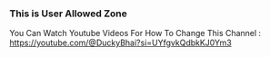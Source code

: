 ### This is User Allowed Zone

You Can Watch Youtube Videos For How To Change This 
Channel : https://youtube.com/@DuckyBhai?si=UYfgvkQdbkKJ0Ym3

```


```
